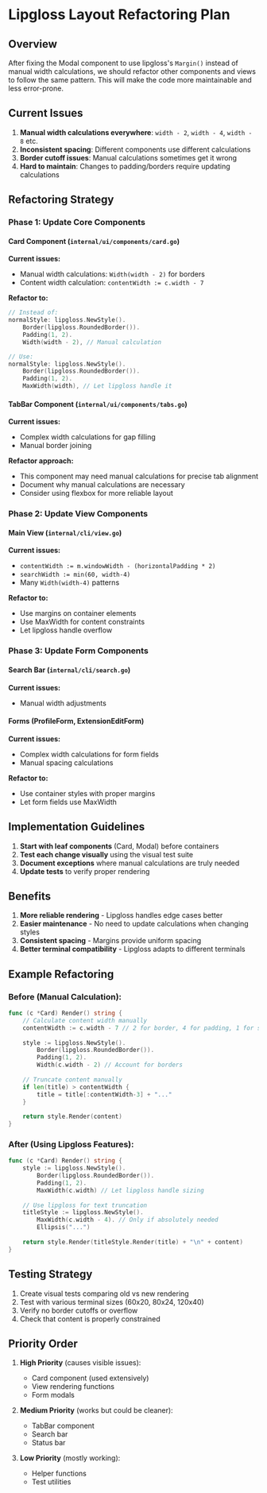 # Lipgloss Layout Refactoring Plan

## Overview

After fixing the Modal component to use lipgloss's `Margin()` instead of manual width calculations, we should refactor other components and views to follow the same pattern. This will make the code more maintainable and less error-prone.

## Current Issues

1. **Manual width calculations everywhere**: `width - 2`, `width - 4`, `width - 8` etc.
2. **Inconsistent spacing**: Different components use different calculations
3. **Border cutoff issues**: Manual calculations sometimes get it wrong
4. **Hard to maintain**: Changes to padding/borders require updating calculations

## Refactoring Strategy

### Phase 1: Update Core Components

#### Card Component (`internal/ui/components/card.go`)
**Current issues:**
- Manual width calculations: `Width(width - 2)` for borders
- Content width calculation: `contentWidth := c.width - 7`

**Refactor to:**
```go
// Instead of:
normalStyle: lipgloss.NewStyle().
    Border(lipgloss.RoundedBorder()).
    Padding(1, 2).
    Width(width - 2), // Manual calculation

// Use:
normalStyle: lipgloss.NewStyle().
    Border(lipgloss.RoundedBorder()).
    Padding(1, 2).
    MaxWidth(width), // Let lipgloss handle it
```

#### TabBar Component (`internal/ui/components/tabs.go`)
**Current issues:**
- Complex width calculations for gap filling
- Manual border joining

**Refactor approach:**
- This component may need manual calculations for precise tab alignment
- Document why manual calculations are necessary
- Consider using flexbox for more reliable layout

### Phase 2: Update View Components

#### Main View (`internal/cli/view.go`)
**Current issues:**
- `contentWidth := m.windowWidth - (horizontalPadding * 2)`
- `searchWidth := min(60, width-4)`
- Many `Width(width-4)` patterns

**Refactor to:**
- Use margins on container elements
- Use MaxWidth for content constraints
- Let lipgloss handle overflow

### Phase 3: Update Form Components

#### Search Bar (`internal/cli/search.go`)
**Current issues:**
- Manual width adjustments

#### Forms (ProfileForm, ExtensionEditForm)
**Current issues:**
- Complex width calculations for form fields
- Manual spacing calculations

**Refactor to:**
- Use container styles with proper margins
- Let form fields use MaxWidth

## Implementation Guidelines

1. **Start with leaf components** (Card, Modal) before containers
2. **Test each change visually** using the visual test suite
3. **Document exceptions** where manual calculations are truly needed
4. **Update tests** to verify proper rendering

## Benefits

1. **More reliable rendering** - Lipgloss handles edge cases better
2. **Easier maintenance** - No need to update calculations when changing styles
3. **Consistent spacing** - Margins provide uniform spacing
4. **Better terminal compatibility** - Lipgloss adapts to different terminals

## Example Refactoring

### Before (Manual Calculation):
```go
func (c *Card) Render() string {
    // Calculate content width manually
    contentWidth := c.width - 7 // 2 for border, 4 for padding, 1 for safety
    
    style := lipgloss.NewStyle().
        Border(lipgloss.RoundedBorder()).
        Padding(1, 2).
        Width(c.width - 2) // Account for borders
        
    // Truncate content manually
    if len(title) > contentWidth {
        title = title[:contentWidth-3] + "..."
    }
    
    return style.Render(content)
}
```

### After (Using Lipgloss Features):
```go
func (c *Card) Render() string {
    style := lipgloss.NewStyle().
        Border(lipgloss.RoundedBorder()).
        Padding(1, 2).
        MaxWidth(c.width) // Let lipgloss handle sizing
    
    // Use lipgloss for text truncation
    titleStyle := lipgloss.NewStyle().
        MaxWidth(c.width - 4). // Only if absolutely needed
        Ellipsis("...")
    
    return style.Render(titleStyle.Render(title) + "\n" + content)
}
```

## Testing Strategy

1. Create visual tests comparing old vs new rendering
2. Test with various terminal sizes (60x20, 80x24, 120x40)
3. Verify no border cutoffs or overflow
4. Check that content is properly constrained

## Priority Order

1. **High Priority** (causes visible issues):
   - Card component (used extensively)
   - View rendering functions
   - Form modals

2. **Medium Priority** (works but could be cleaner):
   - TabBar component
   - Search bar
   - Status bar

3. **Low Priority** (mostly working):
   - Helper functions
   - Test utilities